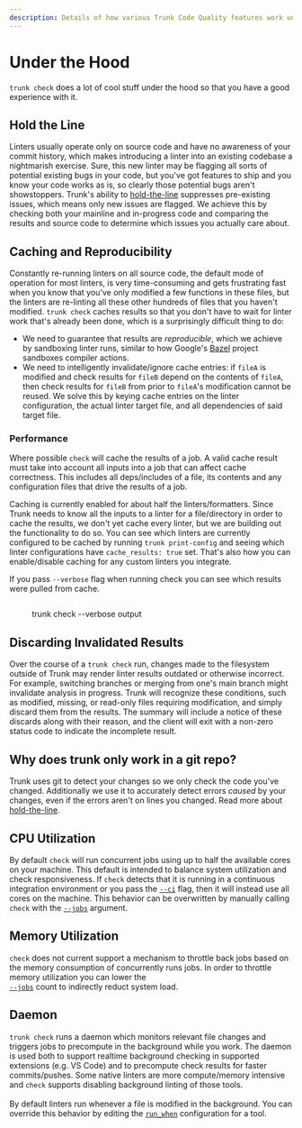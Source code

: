 ```yaml
---
description: Details of how various Trunk Code Quality features work under the hood.
---
```


# Under the Hood

`trunk check` does a lot of cool stuff under the hood so that you have a good experience with it.

## Hold the Line

Linters usually operate only on source code and have no awareness of your commit history, which makes introducing a linter into an existing codebase a nightmarish exercise. Sure, this new linter may be flagging all sorts of potential existing bugs in your code, but you've got features to ship and you know your code works as is, so clearly those potential bugs aren't showstoppers. Trunk's ability to [hold-the-line](../configuration/hold-the-line.md) suppresses pre-existing issues, which means only new issues are flagged. We achieve this by checking both your mainline and in-progress code and comparing the results and source code to determine which issues you actually care about.

## Caching and Reproducibility

Constantly re-running linters on all source code, the default mode of operation for most linters, is very time-consuming and gets frustrating fast when you know that you've only modified a few functions in these files, but the linters are re-linting all these other hundreds of files that you haven't modified. `trunk check` caches results so that you don't have to wait for linter work that's already been done, which is a surprisingly difficult thing to do:

* We need to guarantee that results are _reproducible_, which we achieve by sandboxing linter runs, similar to how Google's [Bazel](https://bazel.build/) project sandboxes compiler actions.
* We need to intelligently invalidate/ignore cache entries: if `fileA` is modified and check results for `fileB` depend on the contents of `fileA`, then check results for `fileB` from prior to `fileA`'s modification cannot be reused. We solve this by keying cache entries on the linter configuration, the actual linter target file, and all dependencies of said target file.

### Performance

Where possible `check` will cache the results of a job. A valid cache result must take into account all inputs into a job that can affect cache correctness. This includes all deps/includes of a file, its contents and any configuration files that drive the results of a job.

Caching is currently enabled for about half the linters/formatters. Since Trunk needs to know all the inputs to a linter for a file/directory in order to cache the results, we don't yet cache every linter, but we are building out the functionality to do so. You can see which linters are currently configured to be cached by running `trunk print-config` and seeing which linter configurations have `cache_results: true` set. That's also how you can enable/disable caching for any custom linters you integrate.

If you pass `--verbose` flag when running check you can see which results were pulled from cache.

<figure><img src="../../.gitbook/assets/SCR-20230811-mtvw.png" alt=""><figcaption><p>trunk check --verbose output</p></figcaption></figure>

## Discarding Invalidated Results

Over the course of a `trunk check` run, changes made to the filesystem outside of Trunk may render linter results outdated or otherwise incorrect. For example, switching branches or merging from one's main branch might invalidate analysis in progress. Trunk will recognize these conditions, such as modified, missing, or read-only files requiring modification, and simply discard them from the results. The summary will include a notice of these discards along with their reason, and the client will exit with a non-zero status code to indicate the incomplete result.

## Why does trunk only work in a git repo?

Trunk uses git to detect your changes so we only check the code you've changed. Additionally we use it to accurately detect errors _caused_ by your changes, even if the errors aren't on lines you changed. Read more about [hold-the-line](under-the-hood.md#hold-the-line).

## CPU Utilization

By default `check` will run concurrent jobs using up to half the available cores on your machine. This default is intended to balance system utilization and check responsiveness. If `check` detects that it is running in a continuous integration environment or you pass the [`--ci`](../usage.md) flag, then it will instead use all cores on the machine. This behavior can be overwritten by manually calling `check` with the [`--jobs`](../usage.md#options) argument.

## Memory Utilization

`check` does not current support a mechanism to throttle back jobs based on the memory consumption of concurrently runs jobs. In order to throttle memory utilization you can lower the\
[`--jobs`](../usage.md#options) count to indirectly reduct system load.

## Daemon

`trunk check` runs a daemon which monitors relevant file changes and triggers jobs to precompute in the background while you work. The daemon is used both to support realtime background checking in supported extensions (e.g. VS Code) and to precompute check results for faster commits/pushes. Some native linters are more compute/memory intensive and `check` supports disabling background linting of those tools.\
\
By default linters run whenever a file is modified in the background. You can override this behavior by editing the [`run_when`](../configuration/integrating-linters/#run\_when) configuration for a tool.
